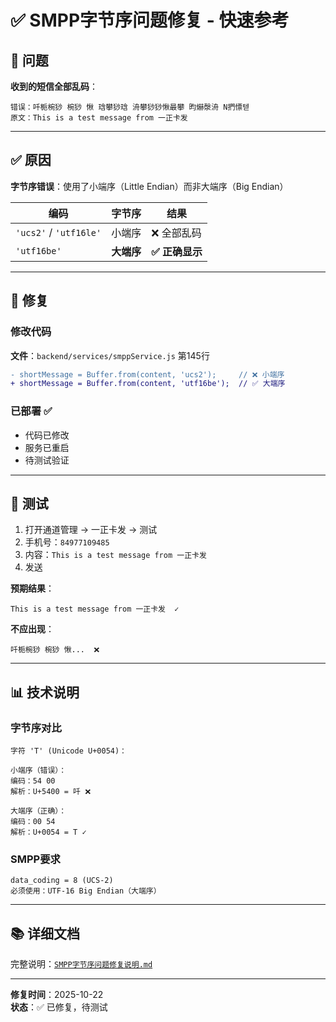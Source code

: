 # ✅ SMPP字节序问题修复 - 快速参考

## 🚨 问题

**收到的短信全部乱码**：
```
错误：吀栀椀猀 椀猀 愀 琀攀猀琀 洀攀猀猀愀最攀 昀爀漀洀 N捫慓텓
原文：This is a test message from 一正卡发
```

---

## ✅ 原因

**字节序错误**：使用了小端序（Little Endian）而非大端序（Big Endian）

| 编码 | 字节序 | 结果 |
|------|--------|------|
| `'ucs2'` / `'utf16le'` | 小端序 | ❌ 全部乱码 |
| `'utf16be'` | **大端序** | **✅ 正确显示** |

---

## 🔧 修复

### 修改代码

**文件**：`backend/services/smppService.js` 第145行

```diff
- shortMessage = Buffer.from(content, 'ucs2');     // ❌ 小端序
+ shortMessage = Buffer.from(content, 'utf16be');  // ✅ 大端序
```

### 已部署 ✅

- 代码已修改
- 服务已重启
- 待测试验证

---

## 🧪 测试

1. 打开通道管理 → 一正卡发 → 测试
2. 手机号：`84977109485`
3. 内容：`This is a test message from 一正卡发`
4. 发送

**预期结果**：
```
This is a test message from 一正卡发  ✓
```

**不应出现**：
```
吀栀椀猀 椀猀 愀...  ❌
```

---

## 📊 技术说明

### 字节序对比

```
字符 'T' (Unicode U+0054)：

小端序（错误）：
编码：54 00
解析：U+5400 = 吀 ❌

大端序（正确）：
编码：00 54
解析：U+0054 = T ✓
```

### SMPP要求

```
data_coding = 8 (UCS-2)
必须使用：UTF-16 Big Endian（大端序）
```

---

## 📚 详细文档

完整说明：[`SMPP字节序问题修复说明.md`](/home/vue-element-admin/SMPP字节序问题修复说明.md)

---

**修复时间**：2025-10-22  
**状态**：✅ 已修复，待测试
